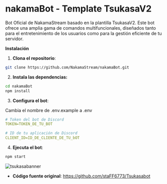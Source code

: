 # nakamaBot - Template TsukasaV2

Bot Oficial de NakamaStream basado en la plantilla TsukasaV2. Este bot ofrece una amplia gama de comandos multifuncionales, diseñados tanto para el entretenimiento de los usuarios como para la gestión eficiente de tu servidor.

**Instalación**
1. **Clona el repositorio**:
```bash
git clone https://github.com/NakamaStream/nakamaBot.git
```
2. **Instala las dependencias:**
```bash
cd nakamaBot
npm install
```
3. **Configura el bot**:

Cambia el nombre de .env.example a .env
```yml
# Token del bot de Discord
TOKEN=TOKEN_DE_TU_BOT

# ID de tu aplicación de Discord
CLIENT_ID=ID_DE_CLIENTE_DE_TU_bOT
```
4. **Ejecuta el bot**:
```bash
npm start
```

![tsukasabanner](https://github.com/user-attachments/assets/9ae94ece-ac3f-4e13-9558-48f21cd79280)

* **Código fuente original**: https://github.com/staFF6773/Tsukasabot
